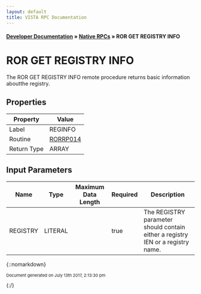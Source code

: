 ```yaml
---
layout: default
title: VISTA RPC Documentation
---
```


#### [Developer Documentation](../index) &#187; [Native RPCs](TableOfContents) &#187; ROR GET REGISTRY INFO<br/>
# ROR GET REGISTRY INFO

The ROR GET REGISTRY INFO remote procedure returns basic information aboutthe registry.

## Properties

Property | Value
--- | ---
Label | REGINFO
Routine | [RORRP014](http://code.osehra.org/dox/Routine_RORRP014_source.html)
Return Type | ARRAY


## Input Parameters

Name | Type | Maximum Data Length | Required | Description
--- | --- | --- | --- | ---
REGISTRY | LITERAL |  | true | The REGISTRY parameter should contain either a registry IEN or a registry name.



{::nomarkdown} <br/><p style="font-size: 11px">Document generated on July 13th 2017, 2:13:30 pm</p>{:/}